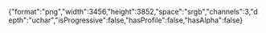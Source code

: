 {"format":"png","width":3456,"height":3852,"space":"srgb","channels":3,"depth":"uchar","isProgressive":false,"hasProfile":false,"hasAlpha":false}